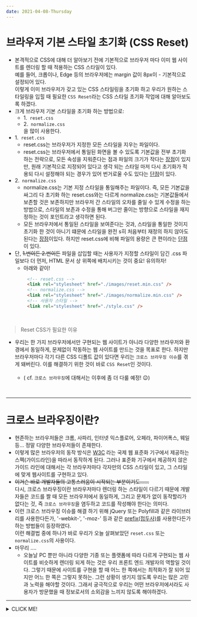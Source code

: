 ```yaml
---
date: 2021-04-08-Thursday
---
```


# 브라우저 기본 스타일 초기화 (CSS Reset)
- 본격적으로 CSS에 대해 더 알아보기 전에 기본적으로 브라우저 마다 이미 웹 사이트를 렌더링 할 때 적용하는 CSS 스타일이 있다.    
예를 들어, 크롭이나, Edge 등의 브라우저에는 margin 값이 8px이 - 기본적으로 설정되어 있다.   
이렇게 이미 브라우저가 갖고 있는 CSS 스타일링을 초기화 하고 우리가 원하는 스타일링을 입힐 때 필요한 `CSS Reset`라는 CSS 스타일 초기화 작업에 대해 알아보도록 하겠다. 
- 크게 브라우저 기본 스타일을 초기화 하는 방법으로:
	- 1.` reset.css`
	- 2.` normalize.css`  
	을 많이 사용한다. 
- 1.` reset.css`
	- reset.css는 브라우저가 지정한 모든 스타일을 지우는 파일이다. 
	- reset.css는 브라우저에서 통일된 화면을 볼 수 있도록 기본값을 전부 초기화 하는 전략으로, 모든 속성을 지워준다는 점과 파일의 크기가 작다는 <u>장점</u>이 있지만, 원래 기본적으로 지정되어 있다고 생각 되는 스타일 마저 다시 초기화가 적용되 다시 설정해야 되는 경우가 있어 번거로울 수도 있다는 <u>단점</u>이 있다.   
- 2.` normalize.css` 
	- normalize.css는 기본 지정 스타일을 통일해주는 파일이다. 즉, 모든 기본값을 싸그리 다 초기화 하는 reset.css와는 다르게 normalize.css는 기본값들에서 보존할 것은 보존하지만 브라우저 간 스타일의 오차를 줄일 수 있게 수정을 하는 방법으로, 스타일의 보존과 수정을 통해 버그만 줄이는 방향으로 스타일을 재지정하는 것이 포인트라고 생각하면 된다. 
	- 모든 브라우저에서 통일된 스타일을 보여준다는 것과, 스타일을 통일한 것이지 초기화 한 것이 아니기 떄문에 스타일을 완전 s히 처음부터 재정의 하지 않아도 된다는 <u>장점</u>이있다. 하지만 reset.css에 비해 파일의 용량은 큰 편이라는 <u>단점</u>이 있다. 
- 단, ~~1.번이든 2.번이든~~ 파일을 삽입할 때는 사용자가 지정할 스타일이 담긴 .css 파일보다 더 먼저, HTML 문서 상 위쪽에 배치시키는 것이 중요! 유의하자!   
	- 아래와 같이!
```html
		<!-- reset.css -->
		<link rel="stylesheet" href="./images/reset.min.css" />
		<!-- normalize.css -->
		<link rel="stylesheet" href="./images/normalize.min.css" />
		<!-- 사용자 스타일 -->
		<link rel="stylesheet" href="./style.css" />
```
<br>

> Reset CSS가 필요한 이유
- 우리는 한 가지 브라우저에서만 구현되는 웹 사이트가 아니라 다양한 브라우저와 환경에서 동일하게, 문제없이 작동하는 웹 사이트를 만드는 것을 목표로 한다. 하지만 브라우저마다 각기 다른 CSS 디폴트 값이 있다면 우리는 `크로스 브라우징 이슈`를 겪게 돼버린다. 이를 해결하기 위한 것이 바로 `CSS Reset`인 것이다.  <br> <br>
	- (	cf. `크로스 브라우징`에 대해서는 이후에 좀 더 다룰 예정! 😉)  

<br>

---
# 크로스 브라우징이란? 
- 현존하는 브라우저들은 크롬, 사파리, 인터넷 익스플로어, 오페라, 파이어폭스, 웨일 등... 정말 다양한 브라우저들이 존재한다. 
- 이렇게 많은 브라우저의 동작 방식은 [W3C] 라는 국제 웹 표준화 기구에서 제공하는 스펙(가이드라인)을 따라서 동작하게 된다. 그러나 표준화 기구에서 제공하지 않은 가이드 라인에 대해서는 각 브라우저마다 각자만의 CSS 스타일이 있고, 그 스타일에 맞게 웹사이트를 구현하고 있다.   
- ~~이거슨 바로 개발자들의 고통스러움이 시작되는 부분이기도......~~   
다시, 크로스 브라우징이란 브라우저마다 렌더링 하는 스타일이 다르기 때문에 개발자들은 코드를 짤 때 모든 브라우저에서 동일하게, 그리고 문제가 없이 동작할리가 없다는 것, 즉 `크로스 브라우징`을 염두하고 코드를 작성해야 한다는 의미다. 
- 이런 크로스 브라우징 이슈를 해결 하기 위해 jQuery 또는 Polyfill과 같은 라이브러리를 사용한다든가, '-webkit-', '-moz-' 등과 같은 [prefix(접두사)]를 사용한다든가 하는 방법들이 등장하였다.   
이런 해결법 중에 하나가 바로 우리가 오늘 살펴보았던 `reset.css` 또는 `normalize.css`의 사용이다. 
- 마무리 ....
	- 오늘날 PC 뿐만 아니라 다양한 기종 또는 플랫폼에 따라 다르게 구현되는 웹 사이트를 비슷하게 렌더링 되게 하는 것은 우리 프론트 엔드 개발자의 역할일 것이다. 그렇기 때문에 사이트를 구현을 할 때 어느 한 쪽에서는 최적화가 잘 되어 있지만 어느 한 쪽은 그렇지 못하는. 그런 상황이 생기지 않도록 우리는 많은 고민과 노력을 해야할 것이다. 그래서 궁극적으로 우리는 어떤 브라우저에서라도 사용자가 방문했을 때 정보로서의 소외감을 느끼지 않도록 해야하겠다.  

[prefix(접두사)]: https://mommoo.tistory.com/58
[W3C]: https://ko.wikipedia.org/wiki/W3C
---

<details>
<summary>CLICK ME!</summary>

- cf. 
	- https://webpublishingonline.com/entry/Reset-CSS와-Normalize-CSS가-필요한-이유
	- https://velog.io/@seochanh/00003
	- https://wooooooak.github.io/frontend/2018/08/17/크로스브라우징/
	- https://soma0sd.tistory.com/80
	- http://hleecaster.com/css-reset-normalize/
	- https://webisfree.com/2017-09-18/reset-css-base-css-common-css-언제-어떻게-사용하는가
	-https://webpublishingonline.com/entry/Reset-CSS와-Normalize-CSS가-필요한-이유
http://hleecaster.com/css-reset-normalize/

</details>
